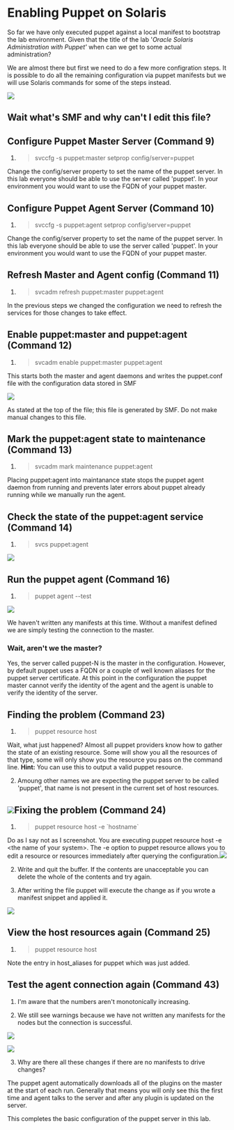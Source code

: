 # Enabling Puppet on Solaris

So far we have only executed puppet against a local manifest to bootstrap the lab environment. Given that the title of the lab '_Oracle Solaris Administration with Puppet'_ when can we get to some actual administration?

We are almost there but first we need to do a few more configration steps. It is possible to do all the remaining configuration via puppet manifests but we will use Solaris commands for some of the steps instead.

![](/gitbook/images/SETUP-008.0-svccfg-svcadm.png)

## Wait what's SMF and why can't I edit this file?

## Configure Puppet Master Server \(Command 9\)

1. > svccfg -s puppet:master setprop config\/server=puppet

 Change the config\/server property to set the name of the puppet server. In this lab everyone should be able to use the server called 'puppet'. In your environment you would want to use the FQDN of your puppet master.

## Configure Puppet Agent Server \(Command 10\)

1. > svccfg -s puppet:agent setprop config\/server=puppet

 Change the config\/server property to set the name of the puppet server. In this lab everyone should be able to use the server called 'puppet'. In your environment you would want to use the FQDN of your puppet master.

## Refresh Master and Agent config \(Command 11\)

1. > svcadm refresh puppet:master puppet:agent

 In the previous steps we changed the configuration we need to refresh the services for those changes to take effect.

## Enable puppet:master and puppet:agent \(Command 12\)

1. > svcadm enable puppet:master puppet:agent

 This starts both the master and agent daemons and writes the puppet.conf file with the configuration data stored in SMF

 ![](/gitbook/images/SETUP-008.1-puppet-conf.png)

 As stated at the top of the file; this file is generated by SMF. Do not make manual changes to this file.

## Mark the puppet:agent state to maintenance \(Command 13\)

1. > svcadm mark maintenance puppet:agent

 Placing puppet:agent into maintanance state stops the puppet agent daemon from running and prevents later errors about puppet already running while we manually run the agent.

## Check the state of the puppet:agent service \(Command 14\)

1. > svcs puppet:agent

 ![](/gitbook/images/SETUP-008.2-maintenance.png)

## Run the puppet agent \(Command 16\)

1. > puppet agent --test

 ![](/gitbook/images/SETUP-008.3-agent--test.png)

 We haven't written any manifests at this time. Without a manifest defined we are simply testing the connection to the master.

 ### Wait, aren't we the master?

 Yes, the server called puppet-N is the master in the configuration. However, by default puppet uses a FQDN or a couple of well known aliases for the puppet server certificate. At this point in the configuration the puppet master cannot verify the identity of the agent and the agent is unable to verify the identity of the server.

## Finding the problem \(Command 23\)

1. > puppet resource host

 Wait, what just happened? Almost all puppet providers know how to gather the state of an existing resource. Some will show you all the resources of that type, some will only show you the resource you pass on the command line. **Hint:** You can use this to output a valid puppet resource.

2. Amoung other names we are expecting the puppet server to be called 'puppet', that name is not present in the current set of host resources.

 ## ![](/gitbook/images/SETUP-008.4-resource-host.png)Fixing the problem \(Command 24\)

1. > puppet resource host -e \`hostname\`

 Do as I say not as I screenshot. You are executing puppet resource host -e &lt;the name of your system&gt;. The -e option to puppet resource allows you to edit a resource or resources immediately after querying the configuration.![](/gitbook/images/SETUP-008.5-resource-host-e.png)

2. Write and quit the buffer. If the contents are unacceptable you can delete the whole of the contents and try again.

3. After writing the file puppet will execute the change as if you wrote a manifest snippet and applied it.

 ![](/gitbook/images/SETUP-008.6-resource-host-after.png)

## View the host resources again \(Command 25\)

1. > puppet resource host

 Note the entry in host\_aliases for puppet which was just added.

## Test the agent connection again \(Command 43\)

1. I'm aware that the numbers aren't monotonically increasing.

2. We still see warnings because we have not written any manifests for the nodes but the connection is successful.

 ![](/gitbook/images/SETUP-008.7-puppet-agent-test.png)

 ![](/gitbook/images/SETUP-008.8-puppet-agent-test-cont.png)

3. Why are there all these changes if there are no manifests to drive changes?

 The puppet agent automatically downloads all of the plugins on the master at the start of each run. Generally that means you will only see this the first time and agent talks to the server and after any plugin is updated on the server.

This completes the basic configuration of the puppet server in this lab.


